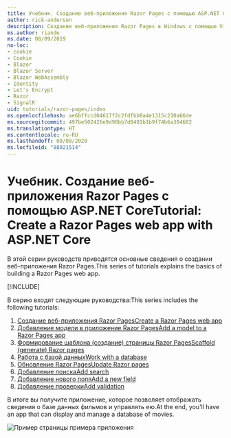```yaml
---
title: Учебник. Создание веб-приложения Razor Pages с помощью ASP.NET Core
author: rick-anderson
description: Создание веб-приложения Razor Pages в Windows с помощью Visual Studio, ASP.NET Core и EF Core.
ms.author: riande
ms.date: 08/09/2019
no-loc:
- cookie
- Cookie
- Blazor
- Blazor Server
- Blazor WebAssembly
- Identity
- Let's Encrypt
- Razor
- SignalR
uid: tutorials/razor-pages/index
ms.openlocfilehash: ae6bffccd04617f2c2fdfbb8a4e1315c210a66de
ms.sourcegitcommit: 497be502426e9d90bb7d0401b1b9f74b6a384682
ms.translationtype: HT
ms.contentlocale: ru-RU
ms.lasthandoff: 08/08/2020
ms.locfileid: "88021514"
---
```

# <a name="tutorial-create-a-no-locrazor-pages-web-app-with-aspnet-core"></a><span data-ttu-id="b9bc6-103">Учебник. Создание веб-приложения Razor Pages с помощью ASP.NET Core</span><span class="sxs-lookup"><span data-stu-id="b9bc6-103">Tutorial: Create a Razor Pages web app with ASP.NET Core</span></span>

<span data-ttu-id="b9bc6-104">В этой серии руководств приводятся основные сведения о создании веб-приложения Razor Pages.</span><span class="sxs-lookup"><span data-stu-id="b9bc6-104">This series of tutorials explains the basics of building a Razor Pages web app.</span></span> 

[!INCLUDE[](~/includes/advancedRP.md)]

<span data-ttu-id="b9bc6-105">В серию входят следующие руководства:</span><span class="sxs-lookup"><span data-stu-id="b9bc6-105">This series includes the following tutorials:</span></span>

1. [<span data-ttu-id="b9bc6-106">Создание веб-приложения Razor Pages</span><span class="sxs-lookup"><span data-stu-id="b9bc6-106">Create a Razor Pages web app</span></span>](xref:tutorials/razor-pages/razor-pages-start)
1. [<span data-ttu-id="b9bc6-107">Добавление модели в приложение Razor Pages</span><span class="sxs-lookup"><span data-stu-id="b9bc6-107">Add a model to a Razor Pages app</span></span>](xref:tutorials/razor-pages/model)
1. [<span data-ttu-id="b9bc6-108">Формирование шаблона (создание) страницы Razor Pages</span><span class="sxs-lookup"><span data-stu-id="b9bc6-108">Scaffold (generate) Razor pages</span></span>](xref:tutorials/razor-pages/page)
1. [<span data-ttu-id="b9bc6-109">Работа с базой данных</span><span class="sxs-lookup"><span data-stu-id="b9bc6-109">Work with a database</span></span>](xref:tutorials/razor-pages/sql)
1. [<span data-ttu-id="b9bc6-110">Обновление Razor Pages</span><span class="sxs-lookup"><span data-stu-id="b9bc6-110">Update Razor pages</span></span>](xref:tutorials/razor-pages/da1)
1. [<span data-ttu-id="b9bc6-111">Добавление поиска</span><span class="sxs-lookup"><span data-stu-id="b9bc6-111">Add search</span></span>](xref:tutorials/razor-pages/search)
1. [<span data-ttu-id="b9bc6-112">Добавление нового поля</span><span class="sxs-lookup"><span data-stu-id="b9bc6-112">Add a new field</span></span>](xref:tutorials/razor-pages/new-field)
1. [<span data-ttu-id="b9bc6-113">Добавление проверки</span><span class="sxs-lookup"><span data-stu-id="b9bc6-113">Add validation</span></span>](xref:tutorials/razor-pages/validation)

<span data-ttu-id="b9bc6-114">В итоге вы получите приложение, которое позволяет отображать сведения о базе данных фильмов и управлять ею.</span><span class="sxs-lookup"><span data-stu-id="b9bc6-114">At the end, you'll have an app that can display and manage a database of movies.</span></span>

![Пример страницы примера приложения](index/_static/sample-page.png)
